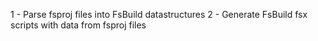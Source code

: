 

1 - Parse fsproj files into FsBuild datastructures
2 - Generate FsBuild fsx scripts with data from fsproj files